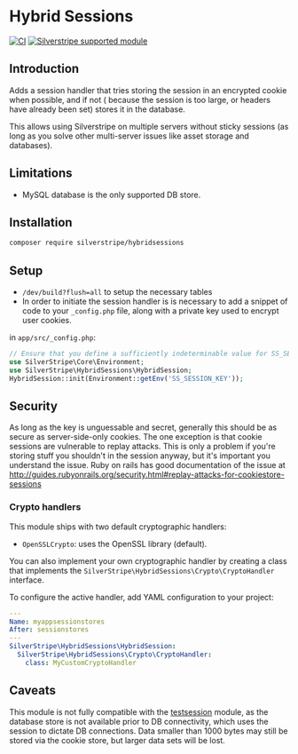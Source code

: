 # Hybrid Sessions

[![CI](https://github.com/silverstripe/silverstripe-hybridsessions/actions/workflows/ci.yml/badge.svg)](https://github.com/silverstripe/silverstripe-hybridsessions/actions/workflows/ci.yml)
[![Silverstripe supported module](https://img.shields.io/badge/silverstripe-supported-0071C4.svg)](https://www.silverstripe.org/software/addons/silverstripe-commercially-supported-module-list/)

## Introduction

Adds a session handler that tries storing the session in an encrypted cookie when possible, and if not (
because the session is too large, or headers have already been set) stores it in the database.

This allows using Silverstripe on multiple servers without sticky sessions (as long as you solve other
multi-server issues like asset storage and databases).

## Limitations

* MySQL database is the only supported DB store.

## Installation

```sh
composer require silverstripe/hybridsessions
```

## Setup

* `/dev/build?flush=all` to setup the necessary tables
* In order to initiate the session handler is is necessary to add a snippet of code to your
  `_config.php` file, along with a private key used to encrypt user cookies.

in `app/src/_config.php`:

```php
// Ensure that you define a sufficiently indeterminable value for SS_SESSION_KEY in your `.env`
use SilverStripe\Core\Environment;
use SilverStripe\HybridSessions\HybridSession;
HybridSession::init(Environment::getEnv('SS_SESSION_KEY'));
```

## Security

As long as the key is unguessable and secret, generally this should be as secure as server-side-only cookies. The one
exception is that cookie sessions are vulnerable to replay attacks. This is only a problem if you're storing stuff you
shouldn't in the session anyway, but it's important you understand the issue. Ruby on rails has good documentation of
the issue at http://guides.rubyonrails.org/security.html#replay-attacks-for-cookiestore-sessions

### Crypto handlers

This module ships with two default cryptographic handlers:

* `OpenSSLCrypto`: uses the OpenSSL library (default).

You can also implement your own cryptographic handler by creating a class that implements the
`SilverStripe\HybridSessions\Crypto\CryptoHandler` interface.

To configure the active handler, add YAML configuration to your project:

```yaml
---
Name: myappsessionstores
After: sessionstores
---
SilverStripe\HybridSessions\HybridSession:
  SilverStripe\HybridSessions\Crypto\CryptoHandler:
    class: MyCustomCryptoHandler
```

## Caveats

This module is not fully compatible with the
[testsession](https://github.com/silverstripe-labs/silverstripe-testsession/) module, as the database
store is not available prior to DB connectivity, which uses the session to dictate DB connections.
Data smaller than 1000 bytes may still be stored via the cookie store, but larger data sets will be lost.
